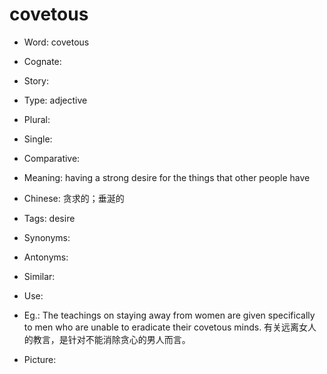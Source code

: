 # covetous

- Word: covetous
- Cognate: 
- Story: 

- Type: adjective
- Plural: 
- Single: 
- Comparative: 
- Meaning: having a strong desire for the things that other people have
- Chinese: 贪求的；垂涎的
- Tags: desire
- Synonyms: 
- Antonyms: 
- Similar: 
- Use: 
- Eg.: The teachings on staying away from women are given specifically to men who are unable to eradicate their covetous minds. 有关远离女人的教言，是针对不能消除贪心的男人而言。
- Picture: 

